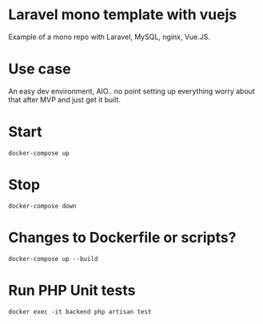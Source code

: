 # Laravel mono template with vuejs
Example of a mono repo with Laravel, MySQL, nginx, Vue.JS.

# Use case
An easy dev environment, AIO.. no point setting up everything worry about that after MVP and just get it built.

# Start
`docker-compose up`

# Stop
`docker-compose down`

# Changes to Dockerfile or scripts?
`docker-compose up --build`

# Run PHP Unit tests
`docker exec -it backend php artisan test`
